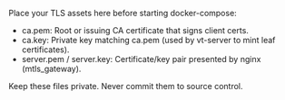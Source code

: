 Place your TLS assets here before starting docker-compose:

- ca.pem: Root or issuing CA certificate that signs client certs.
- ca.key: Private key matching ca.pem (used by vt-server to mint leaf certificates).
- server.pem / server.key: Certificate/key pair presented by nginx (mtls_gateway).

Keep these files private. Never commit them to source control.
